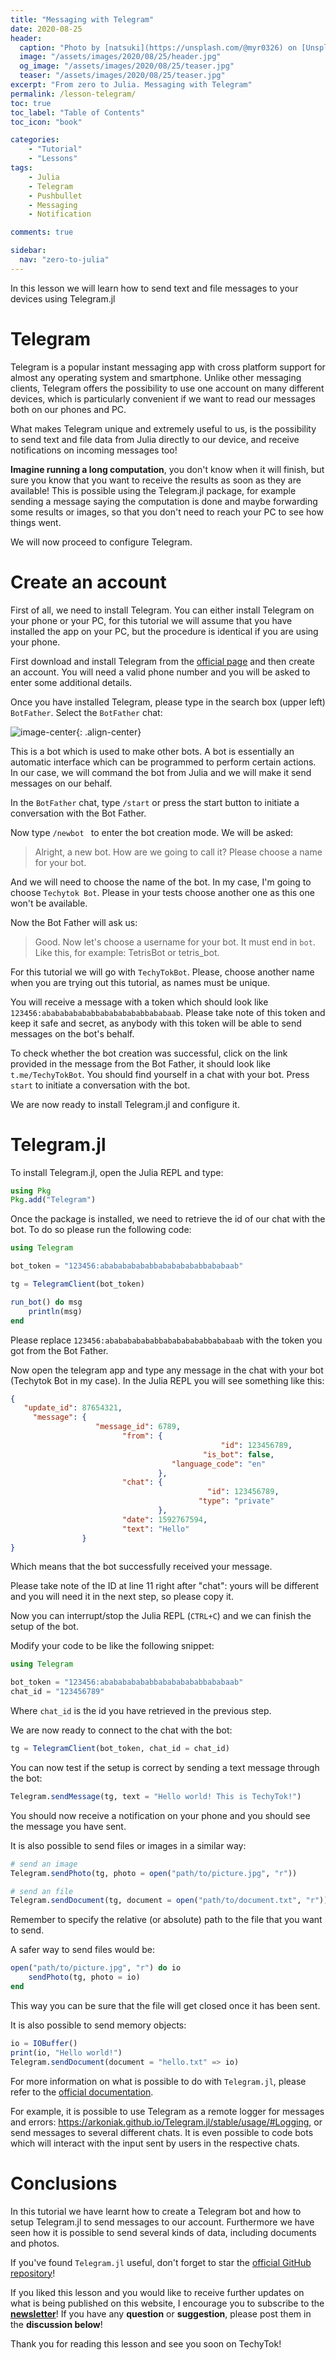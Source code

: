 ```yaml
---
title: "Messaging with Telegram"
date: 2020-08-25
header:
  caption: "Photo by [natsuki](https://unsplash.com/@myr0326) on [Unsplash](https://unsplash.com/s/photos/telegraph)"
  image: "/assets/images/2020/08/25/header.jpg"
  og_image: "/assets/images/2020/08/25/teaser.jpg"
  teaser: "/assets/images/2020/08/25/teaser.jpg"
excerpt: "From zero to Julia. Messaging with Telegram"
permalink: /lesson-telegram/
toc: true
toc_label: "Table of Contents"
toc_icon: "book"

categories:
    - "Tutorial"
    - "Lessons"
tags:
    - Julia
    - Telegram
    - Pushbullet
    - Messaging
    - Notification

comments: true

sidebar:
  nav: "zero-to-julia"
---
```


In this lesson we will learn how to send text and file messages to your devices using Telegram.jl

# Telegram

Telegram is a popular instant messaging app with cross platform support for almost any operating system and smartphone. Unlike other messaging clients, Telegram offers the possibility to use one account on many different devices, which is particularly convenient if we want to read our messages both on our phones and PC. 

What makes Telegram unique and extremely useful to us, is the possibility to send text and file data from Julia directly to our device, and receive notifications on incoming messages too!

**Imagine running a long computation**, you don't know when it will finish, but sure you know that you want to receive the results as soon as they are available! This is possible using the Telegram.jl package, for example sending a message saying the computation is done and maybe forwarding some results or images, so that you don't need to reach your PC to see how things went.

We will now proceed to configure Telegram.

# Create an account

First of all, we need to install Telegram. You can either install Telegram on your phone or your PC, for this tutorial we will assume that you have installed the app on your PC, but the procedure is identical if you are using your phone.

First download and install Telegram from the [official page](https://telegram.org/apps) and then create an account. You will need a valid phone number and you will be asked to enter some additional details.

Once you have installed Telegram, please type in the search box (upper left) `BotFather`. Select the `BotFather` chat:

![image-center](/assets/images/2020/08/25/fig1-botfather.png){: .align-center}

This is a bot which is used to make other bots. A bot is essentially an automatic interface which can be programmed to perform certain actions. In our case, we will command the bot from Julia and we will make it send messages on our behalf. 

In the `BotFather` chat, type `/start` or press the start button to initiate a conversation with the Bot Father.

Now type `/newbot ` to enter the bot creation mode. We will be asked:

> Alright, a new bot. How are we going to call it? Please choose a name for your bot.

And we will need to choose the name of the bot. In my case, I'm going to choose `Techytok Bot`. Please in your tests choose another one as this one won't be available.

Now the Bot Father will ask us:

> Good. Now let's choose a username for your bot. It must end in `bot`. Like this, for example: TetrisBot or tetris_bot.

For this tutorial we will go with `TechyTokBot`. Please, choose another name when you are trying out this tutorial, as names must be unique.

You will receive a message with a token which should look like `123456:ababababababbabababababbababaab`. Please take note of this token and keep it safe and secret, as anybody with this token will be able to send messages on the bot's behalf. 

To check whether the bot creation was successful, click on the link provided in the message from the Bot Father, it should look like `t.me/TechyTokBot`. You should find yourself in a chat with your bot. Press `start` to initiate a conversation with the bot. 

We are now ready to install Telegram.jl and configure it.

# Telegram.jl

To install Telegram.jl, open the Julia REPL and type:

```julia
using Pkg
Pkg.add("Telegram")
```

Once the package is installed, we need to retrieve the id of our chat with the bot. To do so please run the following code:

```julia
using Telegram

bot_token = "123456:ababababababbabababababbababaab"

tg = TelegramClient(bot_token)

run_bot() do msg
    println(msg)
end
```

Please replace `123456:ababababababbabababababbababaab` with the token you got from the Bot Father.

Now open the telegram app and type any message in the chat with your bot (Techytok Bot in my case). In the Julia REPL you will see something like this:

```json
{
   "update_id": 87654321,
     "message": {
                   "message_id": 6789,
                         "from": {
                                               "id": 123456789,
                                           "is_bot": false,
                                    "language_code": "en"
                                 },
                         "chat": {
                                            "id": 123456789,
                                          "type": "private"
                                 },
                         "date": 1592767594,
                         "text": "Hello"
                }
}
```

Which means that the bot successfully received your message.

Please take note of the ID at line 11 right after "chat": yours will be different and you will need it in the next step, so please copy it.

Now you can interrupt/stop the Julia REPL (`CTRL+C`) and we can finish the setup of the bot.

Modify your code to be like the following snippet:

```julia
using Telegram

bot_token = "123456:ababababababbabababababbababaab"
chat_id = "123456789"
```

Where `chat_id` is the id you have retrieved in the previous step.

We are now ready to connect to the chat with the bot:

```julia
tg = TelegramClient(bot_token, chat_id = chat_id)
```

You can now test if the setup is correct by sending a text message through the bot:

```julia
Telegram.sendMessage(tg, text = "Hello world! This is TechyTok!")
```

You should now receive a notification on your phone and you should see the message you have sent.

It is also possible to send files or images in a similar way:

```julia
# send an image
Telegram.sendPhoto(tg, photo = open("path/to/picture.jpg", "r"))

# send an file
Telegram.sendDocument(tg, document = open("path/to/document.txt", "r"))
```

Remember to specify the relative (or absolute) path to the file that you want to send.

A safer way to send files would be:

```julia
open("path/to/picture.jpg", "r") do io
    sendPhoto(tg, photo = io)
end
```

This way you can be sure that the file will get closed once it has been sent.

It is also possible to send memory objects:

```julia
io = IOBuffer()
print(io, "Hello world!")
Telegram.sendDocument(document = "hello.txt" => io)
```

For more information on what is possible to do with `Telegram.jl`, please refer to the [official documentation](https://arkoniak.github.io/Telegram.jl/stable/). 

For example, it is possible to use Telegram as a remote logger for messages and errors: https://arkoniak.github.io/Telegram.jl/stable/usage/#Logging, or send messages to several different chats. It is even possible to code bots which will interact with the input sent by users in the respective chats. 

# Conclusions

In this tutorial we have learnt how to create a Telegram bot and how to setup Telegram.jl to send messages to our account. Furthermore we have seen how it is possible to send several kinds of data, including documents and photos. 

If you've found `Telegram.jl` useful, don't forget to star the [official GitHub repository](https://github.com/Arkoniak/Telegram.jl)!

If you liked this lesson and you would like to receive further updates on what is being published on this website, I encourage you to subscribe to the [**newsletter**]( https://techytok.com/newsletter/ )! If you have any **question** or **suggestion**, please post them in the **discussion below**!

Thank you for reading this lesson and see you soon on TechyTok!
